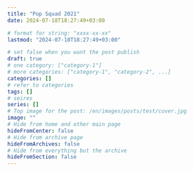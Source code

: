 ```yaml
---
title: "Pop Squad 2021"
date: 2024-07-18T18:27:49+03:00

# format for string: "xxxx-xx-xx"
lastmod: "2024-07-18T18:27:49+03:00"

# set false when you want the post publish
draft: true
# one category: ["category-1"]
# more categories: ["category-1", "category-2", ...]
categories: []
# refer to categories
tags: []
# seires
series: []
# Top image for the post: /en/images/posts/test/cover.jpg
image: ""
# Hide from home and other main page
hideFromCenter: false
# Hide from archive page
hideFromArchives: false
# Hide from everything but the archive
hideFromSection: false
---
```


<!--more-->
